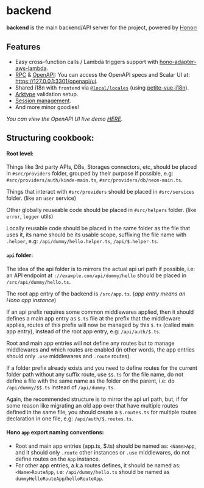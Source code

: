 # backend

**backend** is the main backend/API server for the project, powered by [Hono🔥](https://hono.dev/)

## Features
- Easy cross-function calls / Lambda triggers support with [hono-adapter-aws-lambda](https://github.com/NamesMT/hono-adapter-aws-lambda).
- [RPC](https://hono.dev/docs/guides/rpc) & [OpenAPI](https://github.com/rhinobase/hono-openapi): You can access the OpenAPI specs and Scalar UI at: https://127.0.0.1:3301/openapi/ui.
- Shared i18n with `frontend` via [`@local/locales`]((../../locals/locales/README.md)) (using [petite-vue-i18n](./src/helpers/i18n.ts)).
- [Arktype](https://arktype.io/) validation setup.
- [Session management](./src/middlewares/session.ts).
- And more minor goodies!

*You can view the OpenAPI UI live demo [HERE](https://4yjbmxiunrnigwewec4twf4zl40izfde.lambda-url.ap-southeast-1.on.aws/openapi/ui).*

## Structuring cookbook:
#### Root level:
Things like 3rd party APIs, DBs, Storages connectors, etc, should be placed in `#src/providers` folder, grouped by their purpose if possible, e.g: `#src/providers/auth/kinde-main.ts`, `#src/providers/db/neon-main.ts`.

Things that interact with `#src/providers` should be placed in `#src/services` folder. (like an `user` service)

Other globally reuseable code should be placed in `#src/helpers` folder. (like `error`, `logger` utils)

Locally reusable code should be placed in the same folder as the file that uses it, its name should be its usable scope, suffixing the file name with `.helper`, e.g: `/api/dummy/hello.helper.ts`, `/api/$.helper.ts`.

#### `api` folder:
The idea of the api folder is to mirrors the actual api url path if possible, i.e: an API endpoint at `://example.com/api/dummy/hello` should be placed in `/src/api/dummy/hello.ts`.

The root app entry of the backend is `/src/app.ts`. (*app entry means an Hono app instance*)

If an api prefix requires some common middlewares applied, then it should defines a main app entry as `$.ts` file at the prefix that the middleware applies, routes of this prefix will now be managed by this `$.ts` (called main app entry), instead of the root app entry, e.g: `/api/auth/$.ts`.

Root and main app entries will not define any routes but to manage middlewares and which routes are enabled (in other words, the app entries should only `.use` middlewares and `.route` routes).

If a folder prefix already exists and you need to define routes for the current folder path without any suffix route, use `$$.ts` for the file name, do not define a file with the same name as the folder on the parent, i.e: do `/api/dummy/$$.ts` instead of `/api/dummy.ts`.

Again, the recommended structure is to mirror the api url path, but, if for some reason like migrating an old app over that have multiple routes defined in the same file, you should create a `$.routes.ts` for multiple routes declaration in one file, e.g: `/api/auth/$.routes.ts`.

#### Hono `app` export naming conventions:
* Root and main app entries (app.ts, $.ts) should be named as: `<Name>App`, and it should only `.route` other instances or `.use` middlewares, do not define routes on the `App` instance.
* For other app entries, a.k.a routes defines, it should be named as: `<Name>RouteApp`, i.e: `/api/dummy/hello.ts` should be named as `dummyHelloRouteApp`/`helloRouteApp`.
